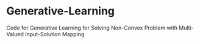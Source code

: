 # Generative-Learning
Code for Generative Learning for Solving Non-Convex Problem with Multi-Valued Input-Solution Mapping
